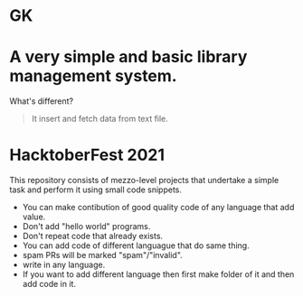 # GK

<h1>A very simple and basic library management system.</h1> 
What's different?

> It insert and fetch data from text file.


# HacktoberFest 2021
This repository consists of mezzo-level projects that undertake a simple task and perform it using small code snippets.

* You can make contibution of good quality code of any language that add value.
* Don't add "hello world" programs.
* Don't repeat code that already exists.
* You can add code of different languague that do same thing.
* spam PRs will be marked "spam"/"invalid".
* write in any language.
* If you want to add different language then first make folder of it and then add code in it.
